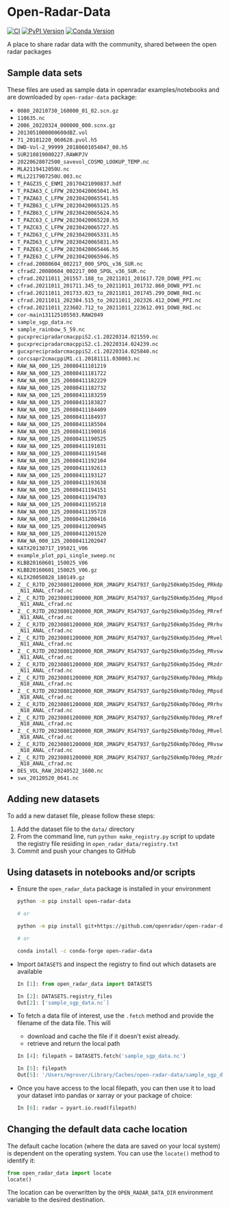 # Open-Radar-Data
[![CI](https://github.com/openradar/open-radar-data/actions/workflows/ci.yaml/badge.svg)](https://github.com/openradar/open-radar-data/actions/workflows/ci.yaml)
[![PyPI Version](https://img.shields.io/pypi/v/open-radar-data.svg)](https://pypi.python.org/pypi/open-radar-data)
[![Conda Version](https://img.shields.io/conda/vn/conda-forge/open-radar-data.svg)](https://anaconda.org/conda-forge/open-radar-data)

A place to share radar data with the community, shared between the open radar packages

## Sample data sets

These files are used as sample data in openradar examples/notebooks and are downloaded by `open-radar-data` package:

- `0080_20210730_160000_01_02.scn.gz`
- `110635.nc`
- `2006_20220324_000000_000.scnx.gz`
- `2013051000000600dBZ.vol`
- `71_20181220_060628.pvol.h5`
- `DWD-Vol-2_99999_20180601054047_00.h5`
- `SUR210819000227.RAWKPJV`
- `20220628072500_savevol_COSMO_LOOKUP_TEMP.nc`
- `MLA2119412050U.nc`
- `MLL2217907250U.003.nc`
- `T_PAGZ35_C_ENMI_20170421090837.hdf`
- `T_PAZA63_C_LFPW_20230420065041.h5`
- `T_PAZA63_C_LFPW_20230420065541.h5`
- `T_PAZB63_C_LFPW_20230420065125.h5`
- `T_PAZB63_C_LFPW_20230420065624.h5`
- `T_PAZC63_C_LFPW_20230420065228.h5`
- `T_PAZC63_C_LFPW_20230420065727.h5`
- `T_PAZD63_C_LFPW_20230420065331.h5`
- `T_PAZD63_C_LFPW_20230420065831.h5`
- `T_PAZE63_C_LFPW_20230420065446.h5`
- `T_PAZE63_C_LFPW_20230420065946.h5`
- `cfrad.20080604_002217_000_SPOL_v36_SUR.nc`
- `cfrad2.20080604_002217_000_SPOL_v36_SUR.nc`
- `cfrad.20211011_201557.188_to_20211011_201617.720_DOW8_PPI.nc`
- `cfrad.20211011_201711.345_to_20211011_201732.860_DOW8_PPI.nc`
- `cfrad.20211011_201733.023_to_20211011_201745.299_DOW8_RHI.nc`
- `cfrad.20211011_202304.515_to_20211011_202326.412_DOW8_PPI.nc`
- `cfrad.20211011_223602.712_to_20211011_223612.091_DOW8_RHI.nc`
- `cor-main131125105503.RAW2049`
- `sample_sgp_data.nc`
- `sample_rainbow_5_59.nc`
- `gucxprecipradarcmacppiS2.c1.20220314.021559.nc`
- `gucxprecipradarcmacppiS2.c1.20220314.024239.nc`
- `gucxprecipradarcmacppiS2.c1.20220314.025840.nc`
- `corcsapr2cmacppiM1.c1.20181111.030003.nc`
- `RAW_NA_000_125_20080411181219`
- `RAW_NA_000_125_20080411181722`
- `RAW_NA_000_125_20080411182229`
- `RAW_NA_000_125_20080411182732`
- `RAW_NA_000_125_20080411183259`
- `RAW_NA_000_125_20080411183827`
- `RAW_NA_000_125_20080411184409`
- `RAW_NA_000_125_20080411184937`
- `RAW_NA_000_125_20080411185504`
- `RAW_NA_000_125_20080411190016`
- `RAW_NA_000_125_20080411190525`
- `RAW_NA_000_125_20080411191031`
- `RAW_NA_000_125_20080411191548`
- `RAW_NA_000_125_20080411192104`
- `RAW_NA_000_125_20080411192613`
- `RAW_NA_000_125_20080411193127`
- `RAW_NA_000_125_20080411193638`
- `RAW_NA_000_125_20080411194151`
- `RAW_NA_000_125_20080411194703`
- `RAW_NA_000_125_20080411195218`
- `RAW_NA_000_125_20080411195728`
- `RAW_NA_000_125_20080411200416`
- `RAW_NA_000_125_20080411200945`
- `RAW_NA_000_125_20080411201520`
- `RAW_NA_000_125_20080411202047`
- `KATX20130717_195021_V06`
- `example_plot_ppi_single_sweep.nc`
- `KLBB20160601_150025_V06`
- `KLBB20160601_150025_V06.gz`
- `KLIX20050828_180149.gz`
- `Z__C_RJTD_20230801200000_RDR_JMAGPV_RS47937_Gar0p250km0p35deg_PRkdp_N11_ANAL_cfrad.nc`
- `Z__C_RJTD_20230801200000_RDR_JMAGPV_RS47937_Gar0p250km0p35deg_PRpsd_N11_ANAL_cfrad.nc`
- `Z__C_RJTD_20230801200000_RDR_JMAGPV_RS47937_Gar0p250km0p35deg_PRref_N11_ANAL_cfrad.nc`
- `Z__C_RJTD_20230801200000_RDR_JMAGPV_RS47937_Gar0p250km0p35deg_PRrhv_N11_ANAL_cfrad.nc`
- `Z__C_RJTD_20230801200000_RDR_JMAGPV_RS47937_Gar0p250km0p35deg_PRvel_N11_ANAL_cfrad.nc`
- `Z__C_RJTD_20230801200000_RDR_JMAGPV_RS47937_Gar0p250km0p35deg_PRvsw_N11_ANAL_cfrad.nc`
- `Z__C_RJTD_20230801200000_RDR_JMAGPV_RS47937_Gar0p250km0p35deg_PRzdr_N11_ANAL_cfrad.nc`
- `Z__C_RJTD_20230801200000_RDR_JMAGPV_RS47937_Gar0p250km0p70deg_PRkdp_N18_ANAL_cfrad.nc`
- `Z__C_RJTD_20230801200000_RDR_JMAGPV_RS47937_Gar0p250km0p70deg_PRpsd_N18_ANAL_cfrad.nc`
- `Z__C_RJTD_20230801200000_RDR_JMAGPV_RS47937_Gar0p250km0p70deg_PRrhv_N18_ANAL_cfrad.nc`
- `Z__C_RJTD_20230801200000_RDR_JMAGPV_RS47937_Gar0p250km0p70deg_PRref_N18_ANAL_cfrad.nc`
- `Z__C_RJTD_20230801200000_RDR_JMAGPV_RS47937_Gar0p250km0p70deg_PRvel_N18_ANAL_cfrad.nc`
- `Z__C_RJTD_20230801200000_RDR_JMAGPV_RS47937_Gar0p250km0p70deg_PRvsw_N18_ANAL_cfrad.nc`
- `Z__C_RJTD_20230801200000_RDR_JMAGPV_RS47937_Gar0p250km0p70deg_PRzdr_N18_ANAL_cfrad.nc`
- `DES_VOL_RAW_20240522_1600.nc`
- `swx_20120520_0641.nc`

## Adding new datasets

To add a new dataset file, please follow these steps:

1. Add the dataset file to the `data/` directory
2. From the command line, run `python make_registry.py` script to update the registry file residing in `open_radar_data/registry.txt`
3. Commit and push your changes to GitHub

## Using datasets in notebooks and/or scripts

- Ensure the `open_radar_data` package is installed in your environment

  ```bash
  python -m pip install open-radar-data

  # or

  python -m pip install git+https://github.com/openradar/open-radar-data

  # or

  conda install -c conda-forge open-radar-data
  ```

- Import `DATASETS` and inspect the registry to find out which datasets are available

  ```python
  In [1]: from open_radar_data import DATASETS

  In [2]: DATASETS.registry_files
  Out[2]: ['sample_sgp_data.nc`]
  ```

- To fetch a data file of interest, use the `.fetch` method and provide the filename of the data file. This will

  - download and cache the file if it doesn't exist already.
  - retrieve and return the local path

  ```python
  In [4]: filepath = DATASETS.fetch('sample_sgp_data.nc')

  In [5]: filepath
  Out[5]: '/Users/mgrover/Library/Caches/open-radar-data/sample_sgp_data.nc'
  ```

- Once you have access to the local filepath, you can then use it to load your dataset into pandas or xarray or your package of choice:

  ```python
  In [6]: radar = pyart.io.read(filepath)
  ```

## Changing the default data cache location

The default cache location (where the data are saved on your local system) is dependent on the operating system. You can use the `locate()` method to identify it:

```python
from open_radar_data import locate
locate()
```

The location can be overwritten by the `OPEN_RADAR_DATA_DIR` environment
variable to the desired destination.
